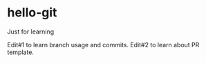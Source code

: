 # hello-git
Just for learning

Edit#1 to learn branch usage and commits.
Edit#2 to learn about PR template.
